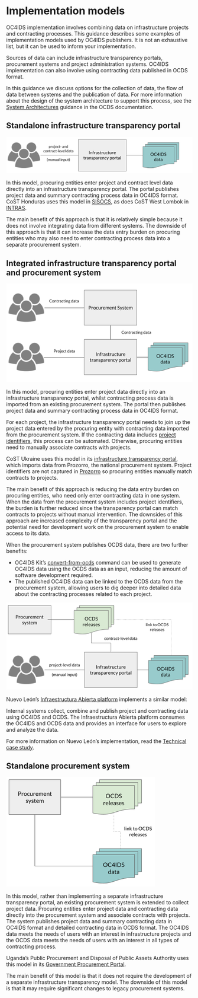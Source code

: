 # Implementation models

OC4IDS implementation involves combining data on infrastructure projects and contracting processes. This guidance describes some examples of implementation models used by OC4IDS publishers. It is not an exhaustive list, but it can be used to inform your implementation.

Sources of data can include infrastructure transparency portals, procurement systems and project administration systems. OC4IDS implementation can also involve using contracting data published in OCDS format.

In this guidance we discuss options for the collection of data, the flow of data between systems and the publication of data. For more information about the design of the system architecture to support this process, see the [System Architectures](https://standard.open-contracting.org/latest/en/guidance/build/system_architectures/) guidance in the OCDS documentation.

## Standalone infrastructure transparency portal

![Standalone infrastructure transparency portal](../_static/images/implementation_scenario_1.png)

In this model, procuring entities enter project and contract level data directly into an infrastructure transparency portal. The portal publishes project data and summary contracting process data in OC4IDS format. CoST Honduras uses this model in [SISOCS](https://sisocs.org/), as does CoST West Lombok in [INTRAS](http://intras.fllajlombokbaratkab.or.id/).

The main benefit of this approach is that it is relatively simple because it does not involve integrating data from different systems. The downside of this approach is that it can increase the data entry burden on procuring entities who may also need to enter contracting process data into a separate procurement system.

## Integrated infrastructure transparency portal and procurement system

![Integrated infrastructure transparency portal and procurement system](../_static/images/implementation_scenario_4.png)

In this model, procuring entities enter project data directly into an infrastructure transparency portal, whilst contracting process data is imported from an existing procurement system. The portal then publishes project data and summary contracting process data in OC4IDS format.

For each project, the infrastructure transparency portal needs to join up the project data entered by the procuring entity with contracting data imported from the procurement system. If the contracting data includes [project identifiers](https://standard.open-contracting.org/infrastructure/latest/en/guidance/identifiers/#local-project-identifiers-in-contracting-data), this process can be automated. Otherwise, procuring entities need to manually associate contracts with projects.

CoST Ukraine uses this model in its [infrastructure transparency portal](https://portal.costukraine.org/), which imports data from Prozorro, the national procurement system. Project identifiers are not captured in [Prozorro](https://prozorro.gov.ua/en) so procuring entities manually match contracts to projects.

The main benefit of this approach is reducing the data entry burden on procuring entities, who need only enter contracting data in one system. When the data from the procurement system includes project identifiers, the burden is further reduced since the transparency portal can match contracts to projects without manual intervention. The downsides of this approach are increased complexity of the transparency portal and the potential need for development work on the procurement system to enable access to its data.

When the procurement system publishes OCDS data, there are two further benefits:

* OC4IDS Kit’s [convert-from-ocds](https://oc4idskit.readthedocs.io/en/latest/cli.html#convert-from-ocds) command can be used to generate OC4IDS data using the OCDS data as an input, reducing the amount of software development required.
* The published OC4IDS data can be linked to the OCDS data from the procurement system, allowing users to dig deeper into detailed data about the contracting processes related to each project.

![Infrastructure transparency portal with existing source of OCDS data](../_static/images/implementation_scenario_2.png)

Nuevo León’s [Infraestructura Abierta platform](http://si.nl.gob.mx/transparencia/) implements a similar model:

Internal systems collect, combine and publish project and contracting data using OC4IDS and OCDS.
The Infraestructura Abierta platform consumes the OC4IDS and OCDS data and provides an interface for users to explore and analyze the data.

For more information on Nuevo León’s implementation, read the [Technical case study](https://docs.google.com/document/d/1oIBk9gnpiq5dcZkahiZ2kI1v5kwt9NTlRkdKNm4LhVA/edit#).

## Standalone procurement system

![Standalone procurement system](../_static/images/implementation_scenario_3.png)

In this model, rather than implementing a separate infrastructure transparency portal, an existing procurement system is extended to collect project data. Procuring entities enter project data and contracting data directly into the procurement system and associate contracts with projects. The system publishes project data and summary contracting data in OC4IDS format and detailed contracting data in OCDS format. The OC4IDS data meets the needs of users with an interest in infrastructure projects and the OCDS data meets the needs of users with an interest in all types of contracting process.

Uganda’s Public Procurement and Disposal of Public Assets Authority uses this model in its [Government Procurement Portal](https://gpp.ppda.go.ug/).

The main benefit of this model is that it does not require the development of a separate infrastructure transparency model. The downside of this model is that it may require significant changes to legacy procurement systems.
